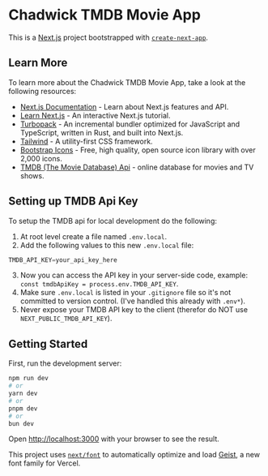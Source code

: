 # Chadwick TMDB Movie App

This is a [Next.js](https://nextjs.org) project bootstrapped with [`create-next-app`](https://nextjs.org/docs/app/api-reference/cli/create-next-app).

## Learn More

To learn more about the Chadwick TMDB Movie App, take a look at the following resources:

- [Next.js Documentation](https://nextjs.org/docs) - Learn about Next.js features and API.
- [Learn Next.js](https://nextjs.org/learn) - An interactive Next.js tutorial.
- [Turbopack](https://nextjs.org/docs/app/api-reference/turbopack) - An incremental bundler optimized for JavaScript and TypeScript, written in Rust, and built into Next.js.
- [Tailwind](https://tailwindcss.com/docs/installation/using-vite) - A utility-first CSS framework.
- [Bootstrap Icons](https://icons.getbootstrap.com/) - Free, high quality, open source icon library with over 2,000 icons.
- [TMDB (The Movie Database) Api](https://www.themoviedb.org/) - online database for movies and TV shows.

## Setting up TMDB Api Key

To setup the TMDB api for local development do the following:

1. At root level create a file named `.env.local`.
2. Add the following values to this new `.env.local` file:
```javascript
TMDB_API_KEY=your_api_key_here
```
3. Now you can access the API key in your server-side code, example: `const tmdbApiKey = process.env.TMDB_API_KEY`.
4. Make sure `.env.local` is listed in your `.gitignore` file so it's not committed to version control. (I've handled this already with `.env*`).
5. Never expose your TMDB API key to the client (therefor do NOT use `NEXT_PUBLIC_TMDB_API_KEY`).

## Getting Started

First, run the development server:

```bash
npm run dev
# or
yarn dev
# or
pnpm dev
# or
bun dev
```

Open [http://localhost:3000](http://localhost:3000) with your browser to see the result.

This project uses [`next/font`](https://nextjs.org/docs/app/building-your-application/optimizing/fonts) to automatically optimize and load [Geist](https://vercel.com/font), a new font family for Vercel.
